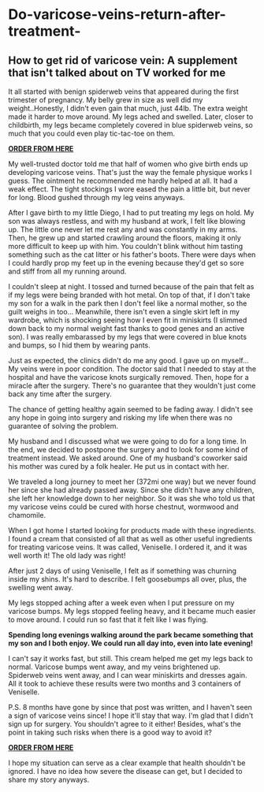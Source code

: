 # Do-varicose-veins-return-after-treatment-

## How to get rid of varicose vein: A supplement that isn't talked about on TV worked for me
 
It all started with benign spiderweb veins that appeared during the first trimester of pregnancy. My belly grew in size as well did my weight..Honestly, I didn't even gain that much, just 44lb. The extra weight made it harder to move around. My legs ached and swelled. Later, closer to childbirth, my legs became completely covered in blue spiderweb veins, so much that you could even play tic-tac-toe on them.

**[ORDER FROM HERE](https://healthcaresolutions91.blogspot.com/2025/05/veniselle-pr-us.html)**
 
My well-trusted doctor told me that half of women who give birth ends up developing varicose veins. That's just the way the female physique works I guess. The ointment he recommended me hardly helped at all. It had a weak effect. The tight stockings I wore eased the pain a little bit, but never for long. Blood gushed through my leg veins anyways.

After I gave birth to my little Diego, I had to put treating my legs on hold. My son was always restless, and with my husband at work, I felt like blowing up. The little one never let me rest any and was constantly in my arms. Then, he grew up and started crawling around the floors, making it only more difficult to keep up with him. You couldn't blink without him tasting something such as the cat litter or his father's boots. There were days when I could hardly prop my feet up in the evening because they'd get so sore and stiff from all my running around.

I couldn't sleep at night. I tossed and turned because of the pain that felt as if my legs were being branded with hot metal. On top of that, if I don't take my son for a walk in the park then I don't feel like a normal mother, so the guilt weighs in too...
Meanwhile, there isn't even a single skirt left in my wardrobe, which is shocking seeing how I even fit in miniskirts (I slimmed down back to my normal weight fast thanks to good genes and an active son). I was really embarassed by my legs that were covered in blue knots and bumps, so I hid them by wearing pants.


Just as expected, the clinics didn't do me any good. I gave up on myself... My veins were in poor condition. The doctor said that I needed to stay at the hospital and have the varicose knots surgically removed. Then, hope for a miracle after the surgery. There's no guarantee that they wouldn't just come back any time after the surgery.

The chance of getting healthy again seemed to be fading away. I didn't see any hope in going into surgery and risking my life when there was no guarantee of solving the problem.

My husband and I discussed what we were going to do for a long time. In the end, we decided to postpone the surgery and to look for some kind of treatment instead. We asked around. One of my husband's coworker said his mother was cured by a folk healer. He put us in contact with her.

We traveled a long journey to meet her (372mi one way) but we never found her since she had already passed away. Since she didn't have any children, she left her knowledge down to her neighbor. So it was she who told us that my varicose veins could be cured with horse chestnut, wormwood and chamomile.

When I got home I started looking for products made with these ingredients. I found a cream that consisted of all that as well as other useful ingredients for treating varicose veins. It was called, Veniselle. I ordered it, and it was well worth it! The old lady was right!
 
After just 2 days of using Veniselle, I felt as if something was churning inside my shins. It's hard to describe. I felt goosebumps all over, plus, the swelling went away.

My legs stopped aching after a week even when I put pressure on my varicose bumps. My legs stopped feeling heavy, and it became much easier to move around. I could run so fast that it felt like I was flying.

 
**Spending long evenings walking around the park became something that my son and I both enjoy. We could run all day into, even into late evening!**

 
I can't say it works fast, but still. This cream helped me get my legs back to normal. Varicose bumps went away, and my veins brightened up. Spiderweb veins went away, and I can wear miniskirts and dresses again. All it took to achieve these results were two months and 3 containers of Veniselle.

P.S. 8 months have gone by since that post was written, and I haven't seen a sign of varicose veins since! I hope it'll stay that way.
I'm glad that I didn't sign up for surgery. You shouldn't agree to it either! Besides, what's the point in taking such risks when there is a good way to avoid it?

**[ORDER FROM HERE](https://healthcaresolutions91.blogspot.com/2025/05/veniselle-pr-us.html)**

I hope my situation can serve as a clear example that health shouldn't be ignored. I have no idea how severe the disease can get, but I decided to share my story anyways.
